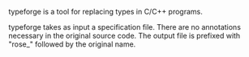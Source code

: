 typeforge is a tool for replacing types in C/C++ programs.

typeforge takes as input a specification file. There are no
annotations necessary in the original source code. The output file is
prefixed with "rose_" followed by the original name.


